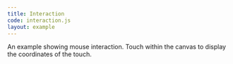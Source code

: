 ```yaml
---
title: Interaction
code: interaction.js
layout: example
---
```


An example showing mouse interaction. Touch within the canvas to display the coordinates of the touch.
